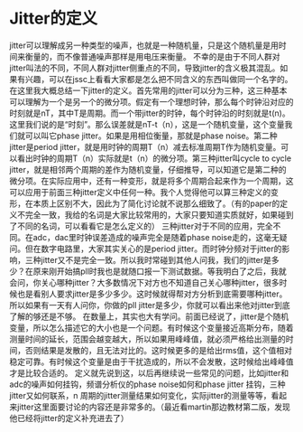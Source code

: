 # Jitter的定义
jitter可以理解成另一种类型的噪声，也就是一种随机量，只是这个随机量是用时间来衡量的，而不像普通噪声那样是用电压来衡量。
不幸的是由于不同人群对jitter叫法的不同，不同人群对jitter侧重点的不同，导致jitter的含义极其混乱。如果有兴趣，可以在jssc上看看大家都是怎么把不同含义的东西叫做同一个名字的。
在这里我大概总结一下jitter的定义。首先常用的jitter可以分为三种，这三种基本可以理解为一个是另一个的微分项。假定有一个理想时钟，那么每个时钟沿对应的时刻就是nT，其中T是周期。而一个带jitter的时钟，每个时钟沿的时刻就是t(n)。这里我们说的是“时刻”。那么误差就是nT-t（n），这是一个随机变量，这个变量我们就可以叫它phase jitter。如果是用相位衡量，那就是phase noise。第二种jitter是period jitter，就是用时钟的周期T（n）减去标准周期T作为随机变量。可以看出时钟的周期T（n）实际就是t（n）的微分项。第三种jitter叫cycle to cycle jitter，就是相邻两个周期的差作为随机变量，仔细推导，可以知道它是第二种的微分项。在实际应用中，还有一种变形，就是将多个周期合起来作为一个周期，这可以应用于前面三种jitter定义中任何一种。我个人觉得他可以算三种定义的变形，在本质上区别不大，因此为了简化讨论就不说那么细致了。（有的paper的定义不完全一致，我给的名词是大家比较常用的，大家只要知道实质就好，如果碰到了不同的名词，可以看看它是怎么定义的）
三种jitter对于不同的应用，完全不同。在adc，dac里时钟误差造成的噪声完全是随着phase noise走的，这毫无疑问。但在数字电路里，大家其实关心的是period jitter。而时钟分频对于jitter的影响，三种jitter又不是完全一致。所以我时常碰到其他人问我，我们的jitter是多少？在原来刚开始搞pll时我也是就随口报一下测试数据。等我明白了之后，我就会问，你关心哪种jitter？大多数情况下对方也不知道自己关心哪种jitter，很多时候也是看别人要求jitter是多少多少。这时候就得帮对方分析到底需要哪种jitter。所以如果有一天有人问你，你做的pll jitter是多少，你就可以看出来他对jitter到底了解的够还是不够。
在数量上，其实也大有学问。前面已经说了，jitter是个随机变量，所以怎么描述它的大小也是一个问题。有时候这个变量接近高斯分布，随着测量时间的延长，范围会越变越大，所以如果用峰峰值，就必须严格给出测量的时间，否则结果是发散的，且无法对比的。这时候更多的是给出rms值，这个值相对稳定可靠。有时候这个变量是由于干扰造成的，所以不会发散，这时候给出峰峰值才是比较合适的。
定义就先说到这，以后再继续说一些常见的问题，比如jitter和adc的噪声如何挂钩，频谱分析仪的phase noise如何和phase jitter 挂钩，三种jitter又如何联系，n 周期的jitter测量结果如何变化，实际jitter的测量等等，看起来jitter这里面要讨论的内容还是非常多的。（最近看martin那边教材第二版，发现他已经将jitter的定义补充进去了）
 

